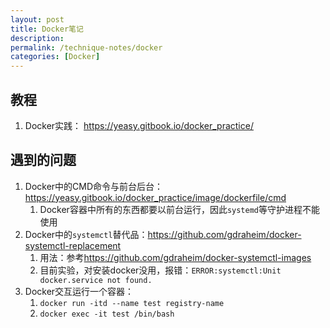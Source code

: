 ```yaml
---
layout: post
title: Docker笔记
description: 
permalink: /technique-notes/docker
categories: [Docker]
---
```


## 教程

1. Docker实践： <https://yeasy.gitbook.io/docker_practice/>

## 遇到的问题

1. Docker中的CMD命令与前台后台：<https://yeasy.gitbook.io/docker_practice/image/dockerfile/cmd>
   1. Docker容器中所有的东西都要以前台运行，因此`systemd`等守护进程不能使用
2. Docker中的`systemctl`替代品：<https://github.com/gdraheim/docker-systemctl-replacement>
   1. 用法：参考<https://github.com/gdraheim/docker-systemctl-images>
   2. 目前实验，对安装docker没用，报错：`ERROR:systemctl:Unit docker.service not found.`
3. Docker交互运行一个容器：
   1. `docker run -itd --name test registry-name`
   2. `docker exec -it test /bin/bash`
